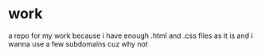 # work
a repo for my work because i have enough .html and .css files as it is
and i wanna use a few subdomains cuz why not
